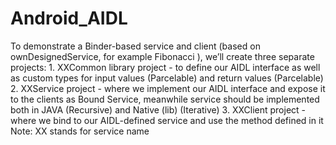 Android_AIDL
============

To demonstrate a Binder-based service and client (based on ownDesignedService, for example Fibonacci ), we’ll create three separate projects: 1. XXCommon library project - to define our AIDL interface as well as custom types for input values (Parcelable) and return values (Parcelable) 2. XXService project - where we implement our AIDL interface and expose it to the clients as Bound Service, meanwhile service should be implemented both in JAVA (Recursive) and Native (lib) (Iterative) 3. XXClient project - where we bind to our AIDL-defined service and use the method defined in it Note: XX stands for service name

